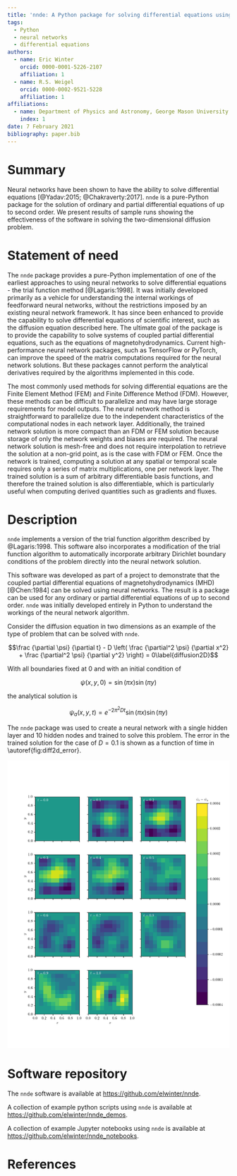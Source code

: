 ```yaml
---
title: 'nnde: A Python package for solving differential equations using neural networks'
tags:
  - Python
  - neural networks
  - differential equations
authors:
  - name: Eric Winter
    orcid: 0000-0001-5226-2107
    affiliation: 1
  - name: R.S. Weigel
    orcid: 0000-0002-9521-5228
    affiliation: 1
affiliations:
  - name: Department of Physics and Astronomy, George Mason University
    index: 1
date: 7 February 2021
bibliography: paper.bib
---
```


# Summary

Neural networks have been shown to have the ability to solve differential equations [@Yadav:2015; @Chakraverty:2017]. `nnde` is a pure-Python package for the solution of ordinary and partial differential equations of up to second order. We present results of sample runs showing the effectiveness of the software in solving the two-dimensional diffusion problem.

# Statement of need

The `nnde` package provides a pure-Python implementation of one of the earliest approaches to using neural networks to solve differential equations - the trial function method [@Lagaris:1998]. It was initially developed primarily as a vehicle for understanding the internal workings of feedforward neural networks, without the restrictions imposed by an existing neural network framework. It has since been enhanced to provide the capability to solve differential equations of scientific interest, such as the diffusion equation described here. The ultimate goal of the package is to provide the capability to solve systems of coupled partial differential equations, such as the equations of magnetohydrodynamics. Current high-performance neural network packages, such as TensorFlow or PyTorch, can improve the speed of the matrix computations required for the neural network solutions. But these packages cannot perform the analytical derivatives required by the algorithms implemented in this code.

The most commonly used methods for solving differential equations are the Finite Element Method (FEM) and Finite Difference Method (FDM). However, these methods can be difficult to parallelize and may have large storage requirements for model outputs. The neural network method is straightforward to parallelize due to the independent characteristics of the computational nodes in each network layer. Additionally, the trained network solution is more compact than an FDM or FEM solution because storage of only the network weights and biases are required. The neural network solution is mesh-free and does not require interpolation to retrieve the solution at a non-grid point, as is the case with FDM or FEM. Once the network is trained, computing a solution at any spatial or temporal scale requires only a series of matrix multiplications, one per network layer. The trained solution is a sum of arbitrary differentiable basis functions, and therefore the trained solution is also differentiable, which is particularly useful when computing derived quantities such as gradients and fluxes.

# Description

`nnde` implements a version of the trial function algorithm described by @Lagaris:1998. This software also incorporates a modification of the trial function algorithm to automatically incorporate arbitrary Dirichlet boundary conditions of the problem directly into the neural network solution.

This software was developed as part of a project to demonstrate that the coupled partial differential equations of magnetohydrodynamics (MHD) [@Chen:1984] can be solved using neural networks. The result is a package can be used for any ordinary or partial differential equations of up to second order. `nnde` was initially developed entirely in Python to understand the workings of the neural network algorithm.

Consider the diffusion equation in two dimensions as an example of the type of problem that can be solved with `nnde`.

$$\frac {\partial \psi} {\partial t} - D \left( \frac {\partial^2 \psi} {\partial x^2} + \frac {\partial^2 \psi} {\partial y^2} \right) = 0\label{diffusion2D}$$

With all boundaries fixed at $0$ and with an initial condition of

$$\psi(x,y,0) = \sin(\pi x) \sin(\pi y)$$

the analytical solution is

$$\psi_a(x,y,t) = e^{-2\pi^2 D t} \sin(\pi x) \sin(\pi y)$$

The `nnde` package was used to create a neural network with a single hidden layer and 10 hidden nodes and trained to solve this problem. The error in the trained solution for the case of $D=0.1$ is shown as a function of time in \autoref{fig:diff2d_error}.

![Difference between the trained neural network solution $\psi_t(x,y,t)$ and the analytical solution $\psi_a(x,y,t)$ of the diffusion problem in 2 spatial dimensions using `nnde` with 10 nodes.\label{fig:diff2d_error}](figures/Y_e.png)

# Software repository

The `nnde` software is available at https://github.com/elwinter/nnde.

A collection of example python scripts using `nnde`  is available at https://github.com/elwinter/nnde_demos.

A collection of example Jupyter notebooks using `nnde` is available at https://github.com/elwinter/nnde_notebooks.

# References
